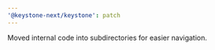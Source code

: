 ```yaml
---
'@keystone-next/keystone': patch
---
```


Moved internal code into subdirectories for easier navigation.
